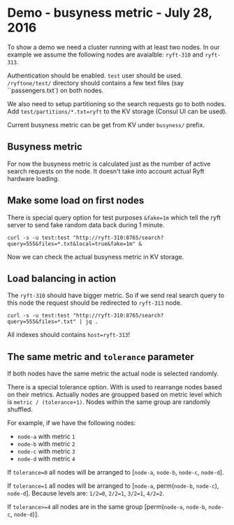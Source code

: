 # Demo - busyness metric - July 28, 2016

To show a demo we need a cluster running with at least two nodes.
In our example we assume the following nodes are avaialble: `ryft-310` and `ryft-313`.

Authentication should be enabled. `test` user should be used.
`/ryftone/test/` directory should contains a few text files (say ``passengers.txt`) on both nodes.

We also need to setup partitioning so the search requests go to both nodes.
Add `test/partitions/*.txt=ryft` to the KV storage (Consul UI can be used).

Current busyness metric can be get from KV under `busyness/` prefix.


## Busyness metric

For now the busyness metric is calculated just as the number of active search requests on the node.
It doesn't take into account actual Ryft hardware loading.


## Make some load on first nodes

There is special query option for test purposes `&fake=1m` which tell the ryft
server to send fake random data back during 1 minute.

```{.sh}
curl -s -u test:test "http://ryft-310:8765/search?query=555&files=*.txt&local=true&fake=1m" &
```

Now we can check the actual busyness metric in KV storage.


## Load balancing in action

The `ryft-310` should have bigger metric. So if we send real search query to this
node the request should be redirected to `ryft-313` node.

```{.sh}
curl -s -u test:test "http://ryft-310:8765/search?query=555&files=*.txt" | jq .
```

All indexes should contains `host=ryft-313`!


## The same metric and `tolerance` parameter

If both nodes have the same metric the actual node is selected randomly.

There is a special tolerance option. With is used to rearrange nodes based on their metrics.
Actually nodes are groupped based on metric level which is `metric / (tolerance+1)`.
Nodes within the same group are randomly shuffled.

For example, if we have the following nodes:
- `node-a` with metric `1`
- `node-b` with metric `2`
- `node-c` with metric `3`
- `node-d` with metric `4`

If `tolerance=0` all nodes will be arranged to [`node-a`, `node-b`, `node-c`, `node-d`].

If `tolerance=1` all nodes will be arranged to [`node-a`, perm(`node-b`, `node-c`), `node-d`].
Because levels are: `1/2=0`, `2/2=1`, `3/2=1`, `4/2=2`.

If `tolerance>=4` all nodes are in the same group [perm(`node-a`, `node-b`, `node-c`, `node-d`)].

